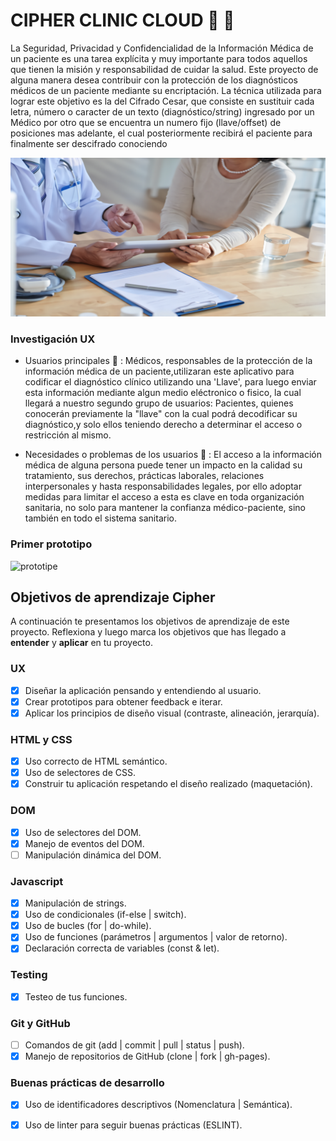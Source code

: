 
  # CIPHER CLINIC CLOUD :closed_lock_with_key: :hospital:

  La Seguridad, Privacidad y Confidencialidad de la Información Médica de un paciente es una tarea explícita y muy importante para todos aquellos que tienen la misión y responsabilidad de cuidar la salud. Este proyecto de alguna manera desea contribuir con la protección de los diagnósticos médicos de un paciente mediante su encriptación. La técnica utilizada para lograr este objetivo es la del Cifrado Cesar, que consiste en sustituir cada letra, número o caracter de un texto (diagnóstico/string) ingresado por un Médico por otro que se encuentra un numero fijo (llave/offset) de posiciones mas adelante, el cual posteriormente recibirá el paciente para finalmente ser descifrado conociendo 

  ![cipher](https://github.com/omairapalacios/LIM011-cipher/blob/master/src/ground.png)

  ###   Investigación UX

  * Usuarios principales :couple: : Médicos, responsables de la protección de la información médica de un paciente,utilizaran este aplicativo para codificar el diagnóstico clínico utilizando una 'Llave', para luego enviar esta información mediante algun medio eléctronico o fisico, la cual llegará a nuestro segundo grupo de usuarios: Pacientes, quienes conocerán previamente la "llave" con la cual podrá decodificar su diagnóstico,y solo ellos teniendo derecho a determinar el acceso o restricción al mismo.

  * Necesidades o problemas de los usuarios :speech_balloon: : El acceso a la información médica de alguna persona puede tener un impacto en la calidad su tratamiento, sus derechos, prácticas laborales, relaciones interpersonales y hasta responsabilidades legales, por ello adoptar medidas para limitar el acceso a esta es clave en toda organización sanitaria, no solo para mantener la confianza médico-paciente, sino también en todo el sistema sanitario.
###   Primer prototipo

![prototipe](https://github.com/omairapalacios/LIM011-cipher/blob/master/src/ux-prototipe-page.pnggit)


## Objetivos de aprendizaje Cipher

A continuación te presentamos los objetivos de aprendizaje de este proyecto. Reflexiona y luego marca los objetivos que has llegado a **entender** y **aplicar** en tu proyecto.

### UX

- [x] Diseñar la aplicación pensando y entendiendo al usuario.
- [x] Crear prototipos para obtener feedback e iterar.
- [x] Aplicar los principios de diseño visual (contraste, alineación, jerarquía).

### HTML y CSS

- [x] Uso correcto de HTML semántico.
- [x] Uso de selectores de CSS.
- [x] Construir tu aplicación respetando el diseño realizado (maquetación).

### DOM

- [x] Uso de selectores del DOM.
- [x] Manejo de eventos del DOM.
- [ ] Manipulación dinámica del DOM.

### Javascript

- [x] Manipulación de strings.
- [x] Uso de condicionales (if-else | switch).
- [x] Uso de bucles (for | do-while).	
- [x] Uso de funciones (parámetros | argumentos | valor de retorno).
- [x] Declaración correcta de variables (const & let).

### Testing
- [x] Testeo de tus funciones.

### Git y GitHub
- [ ] Comandos de git (add | commit | pull | status | push).
- [x] Manejo de repositorios de GitHub (clone | fork | gh-pages).

### Buenas prácticas de desarrollo
- [x] Uso de identificadores descriptivos (Nomenclatura | Semántica).
- [x] Uso de linter para seguir buenas prácticas (ESLINT).


